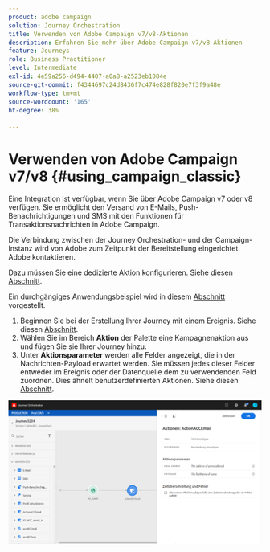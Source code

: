 ```yaml
---
product: adobe campaign
solution: Journey Orchestration
title: Verwenden von Adobe Campaign v7/v8-Aktionen
description: Erfahren Sie mehr über Adobe Campaign v7/v8-Aktionen
feature: Journeys
role: Business Practitioner
level: Intermediate
exl-id: 4e59a256-d494-4407-a0a8-a2523eb1084e
source-git-commit: f4344697c24d8436f7c474e828f820e7f3f9a48e
workflow-type: tm+mt
source-wordcount: '165'
ht-degree: 38%

---
```


# Verwenden von Adobe Campaign v7/v8 {#using_campaign_classic}

Eine Integration ist verfügbar, wenn Sie über Adobe Campaign v7 oder v8 verfügen. Sie ermöglicht den Versand von E-Mails, Push-Benachrichtigungen und SMS mit den Funktionen für Transaktionsnachrichten in Adobe Campaign.

Die Verbindung zwischen der Journey Orchestration- und der Campaign-Instanz wird von Adobe zum Zeitpunkt der Bereitstellung eingerichtet. Adobe kontaktieren.

Dazu müssen Sie eine dedizierte Aktion konfigurieren. Siehe diesen [Abschnitt](../action/acc-action.md).

Ein durchgängiges Anwendungsbeispiel wird in diesem [Abschnitt](../usecase/campaign-classic-use-case.md) vorgestellt.

1. Beginnen Sie bei der Erstellung Ihrer Journey mit einem Ereignis. Siehe diesen [Abschnitt](../building-journeys/journey.md).
1. Wählen Sie im Bereich **Aktion** der Palette eine Kampagnenaktion aus und fügen Sie sie Ihrer Journey hinzu.
1. Unter **Aktionsparameter** werden alle Felder angezeigt, die in der Nachrichten-Payload erwartet werden. Sie müssen jedes dieser Felder entweder im Ereignis oder der Datenquelle dem zu verwendenden Feld zuordnen. Dies ähnelt benutzerdefinierten Aktionen. Siehe diesen [Abschnitt](../building-journeys/using-custom-actions.md).

![](../assets/accintegration2.png)
